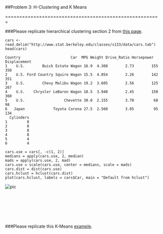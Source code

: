 ##Problem 3: H-Clustering and K Means 

=======================================================

###Please replicate hierarchical clustering section 2 from [this page](http://www.stat.berkeley.edu/classes/s133/Cluster2a.html).

```{r}
cars <- read.delim("http://www.stat.berkeley.edu/classes/s133/data/cars.tab")
head(cars)
```

```
Country                       Car  MPG Weight Drive_Ratio Horsepower Displacement
1    U.S.        Buick Estate Wagon 16.9  4.360        2.73        155          350
2    U.S. Ford Country Squire Wagon 15.5  4.054        2.26        142          351
3    U.S.        Chevy Malibu Wagon 19.2  3.605        2.56        125          267
4    U.S.    Chrysler LeBaron Wagon 18.5  3.940        2.45        150          360
5    U.S.                  Chevette 30.0  2.155        3.70         68           98
6   Japan             Toyota Corona 27.5  2.560        3.05         95          134
  Cylinders
1         8
2         8
3         8
4         8
5         4
6         4
```

```{r}
cars.use = cars[, -c(1, 2)]
medians = apply(cars.use, 2, median)
mads = apply(cars.use, 2, mad)
cars.use = scale(cars.use, center = medians, scale = mads)
cars.dist = dist(cars.use)
cars.hclust = hclust(cars.dist)
plot(cars.hclust, labels = cars$Car, main = "Default from hclust")
```

![pic]()

```{r}

```

```{r}

```

```{r}

```

```{r}

```

```{r}

```

```{r}

```

```{r}

```


###Please replicate this K-Means [example](http://www.r-statistics.com/2013/08/k-means-clustering-from-r-in-action/). 



